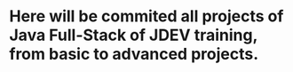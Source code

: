 # Here will be commited all projects of Java Full-Stack of JDEV training, from basic to advanced projects. 
